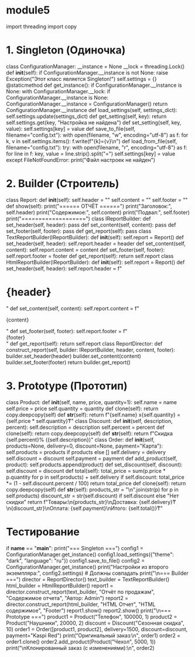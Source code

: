 # module5
import threading
import copy
# 1. Singleton (Одиночка)
class ConfigurationManager:
 __instance = None
 __lock = threading.Lock()
 def __init__(self):
 if ConfigurationManager.__instance is not None:
 raise Exception("Этот класс является Singleton!")
 self.settings = {}
 @staticmethod
 def get_instance():
 if ConfigurationManager.__instance is None:
 with ConfigurationManager.__lock:
 if ConfigurationManager.__instance is None:
 ConfigurationManager.__instance = ConfigurationManager()
 return ConfigurationManager.__instance
 def load_settings(self, settings_dict):
 self.settings.update(settings_dict)
 def get_setting(self, key):
 return self.settings.get(key, "Настройка не найдена")
 def set_setting(self, key, value):
 self.settings[key] = value
 def save_to_file(self, filename="config.txt"):
 with open(filename, "w", encoding="utf-8") as f:
 for k, v in self.settings.items():
 f.write(f"{k}={v}\n")
 def load_from_file(self, filename="config.txt"):
 try:
 with open(filename, "r", encoding="utf-8") as f:
 for line in f:
 key, value = line.strip().split("=")
 self.settings[key] = value
 except FileNotFoundError:
 print("Файл настроек не найден")
# 2. Builder (Строитель)
class Report:
 def __init__(self):
 self.header = ""
 self.content = ""
 self.footer = ""
 def show(self):
 print("====== ОТЧЁТ ======")
 print("Заголовок:", self.header)
 print("Содержимое:", self.content)
 print("Подвал:", self.footer)
 print("===================")
class IReportBuilder:
 def set_header(self, header): pass
 def set_content(self, content): pass
 def set_footer(self, footer): pass
 def get_report(self): pass
class TextReportBuilder(IReportBuilder):
 def __init__(self):
 self.report = Report()
 def set_header(self, header):
 self.report.header = header
 def set_content(self, content):
 self.report.content = content
 def set_footer(self, footer):
 self.report.footer = footer
 def get_report(self):
 return self.report
class HtmlReportBuilder(IReportBuilder):
 def __init__(self):
 self.report = Report()
 def set_header(self, header):
 self.report.header = f"<h1>{header}</h1>"
 def set_content(self, content):
 self.report.content = f"<p>{content}</p>"
 def set_footer(self, footer):
 self.report.footer = f"<footer>{footer}</footer>"
 def get_report(self):
 return self.report
class ReportDirector:
 def construct_report(self, builder: IReportBuilder, header, content, footer):
 builder.set_header(header)
 builder.set_content(content)
 builder.set_footer(footer)
 return builder.get_report()
# 3. Prototype (Прототип)
class Product:
 def __init__(self, name, price, quantity=1):
 self.name = name
 self.price = price
 self.quantity = quantity
 def clone(self):
 return copy.deepcopy(self)
 def __str__(self):
 return f"{self.name} x{self.quantity} = {self.price * self.quantity}₸"
class Discount:
 def __init__(self, description, percent):
 self.description = description
 self.percent = percent
 def clone(self):
 return copy.deepcopy(self)
 def __str__(self):
 return f"Скидка {self.percent}% ({self.description})"
class Order:
 def __init__(self, products=None, delivery=0, discount=None, payment="Карта"):
 self.products = products if products else []
 self.delivery = delivery
 self.discount = discount
 self.payment = payment
 def add_product(self, product):
 self.products.append(product)
 def set_discount(self, discount):
 self.discount = discount
 def total(self):
 total_price = sum(p.price * p.quantity for p in self.products) + self.delivery
 if self.discount:
 total_price *= (1 - self.discount.percent / 100)
 return total_price
 def clone(self):
 return copy.deepcopy(self)
 def __str__(self):
 products_str = "\n".join(str(p) for p in self.products)
 discount_str = str(self.discount) if self.discount else "Нет скидки"
 return f"Товары:\n{products_str}\nДоставка: 
{self.delivery}₸\n{discount_str}\nОплата: {self.payment}\nИтого: {self.total()}₸"
# Тестирование
if __name__ == "__main__":
 print("=== Singleton ===")
 config1 = ConfigurationManager.get_instance()
 config1.load_settings({"theme": "dark", "language": "ru"})
 config1.save_to_file()
 config2 = ConfigurationManager.get_instance()
 print("Настройки из второго экземпляра:", config2.settings) # Должны совпадать
 print("\n=== Builder ===")
 director = ReportDirector()
 text_builder = TextReportBuilder()
 html_builder = HtmlReportBuilder()
 report1 = director.construct_report(text_builder, "Отчёт по продажам", "Содержимое 
отчета", "Автор: Admin")
 report2 = director.construct_report(html_builder, "HTML Отчет", "HTML содержимое", 
"Footer")
 report1.show()
 report2.show()
 print("\n=== Prototype ===")
 product1 = Product("Телефон", 100000, 1)
 product2 = Product("Наушники", 20000, 2)
 discount = Discount("Сезонная скидка", 10)
 order1 = Order([product1, product2], delivery=1500, discount=discount, payment="Kaspi 
Red")
 print("Оригинальный заказ:\n", order1)
 order2 = order1.clone()
 order2.add_product(Product("Чехол", 5000, 1))
 print("\nКлонированный заказ (с изменениями):\n", order2)
